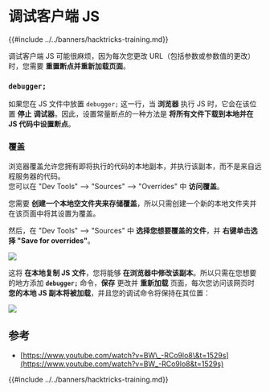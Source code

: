 # 调试客户端 JS

{{#include ../../banners/hacktricks-training.md}}

调试客户端 JS 可能很麻烦，因为每次您更改 URL（包括参数或参数值的更改）时，您需要 **重置断点并重新加载页面**。

### `debugger;`

如果您在 JS 文件中放置 `debugger;` 这一行，当 **浏览器** 执行 JS 时，它会在该位置 **停止** **调试器**。因此，设置常量断点的一种方法是 **将所有文件下载到本地并在 JS 代码中设置断点**。

### 覆盖

浏览器覆盖允许您拥有即将执行的代码的本地副本，并执行该副本，而不是来自远程服务器的代码。\
您可以在 "Dev Tools" --> "Sources" --> "Overrides" 中 **访问覆盖**。

您需要 **创建一个本地空文件夹来存储覆盖**，所以只需创建一个新的本地文件夹并在该页面中将其设置为覆盖。

然后，在 "Dev Tools" --> "Sources" 中 **选择您想要覆盖的文件**，并 **右键单击选择 "Save for overrides"**。

![](<../../images/image (742).png>)

这将 **在本地复制 JS 文件**，您将能够 **在浏览器中修改该副本**。所以只需在您想要的地方添加 **`debugger;`** 命令，**保存** 更改并 **重新加载** 页面，每次您访问该网页时 **您的本地 JS 副本将被加载**，并且您的调试命令将保持在其位置：

![](<../../images/image (594).png>)

## 参考

- [https://www.youtube.com/watch?v=BW\_-RCo9lo8\&t=1529s](https://www.youtube.com/watch?v=BW_-RCo9lo8&t=1529s)

{{#include ../../banners/hacktricks-training.md}}
